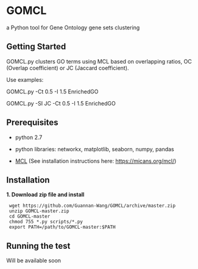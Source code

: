 # GOMCL
a Python tool for Gene Ontology gene sets clustering

## Getting Started
GOMCL.py clusters GO terms using MCL based on overlapping ratios, OC (Overlap coefficient) or JC (Jaccard coefficient). 

Use examples:

GOMCL.py -Ct 0.5 -I 1.5 EnrichedGO

GOMCL.py -SI JC -Ct 0.5 -I 1.5 EnrichedGO

## Prerequisites
* python 2.7

* python libraries: networkx, matplotlib, seaborn, numpy, pandas

* [MCL](https://micans.org/mcl/index.html) (See installation instructions here: https://micans.org/mcl/)

## Installation
**1. Download zip file and install**
```
 wget https://github.com/Guannan-Wang/GOMCL/archive/master.zip
 unzip GOMCL-master.zip
 cd GOMCL-master
 chmod 755 *.py scripts/*.py
 export PATH=/path/to/GOMCL-master:$PATH 
```

## Running the test

Will be available soon
